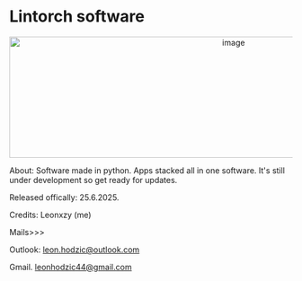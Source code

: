 # Lintorch software

<p align="center">

<img width="782" height="216" alt="image" src="https://github.com/user-attachments/assets/75cba9e3-c694-4cb5-8cc8-1a1a9568b1f5" />

</p>

About: Software made in python. Apps stacked all in one software. It's still under development so get ready for updates. 

Released offically: 25.6.2025.

Credits: Leonxzy (me)

Mails>>>

Outlook: leon.hodzic@outlook.com

Gmail. leonhodzic44@gmail.com




